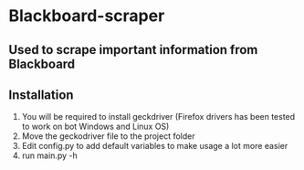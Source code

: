 # Blackboard-scraper

## Used to scrape important information from Blackboard

## Installation

1) You will be required to install geckdriver (Firefox drivers has been tested to work on bot Windows and Linux OS)
2) Move the geckodriver file to the project folder 
3) Edit config.py to add default variables to make usage a lot more easier
4) run main.py -h



